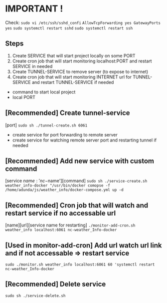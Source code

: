 # IMPORTANT !

Check:
`sudo vi /etc/ssh/sshd_confi`
`AllowTcpForwarding yes
GatewayPorts yes`
`sudo systemctl restart sshd`
`sudo systemctl restart ssh`

## Steps

1. Create SERVICE that will start project locally on some PORT
2. Create cron job that will start monitoring localhost:PORT and restart SERVICE in needed
3. Create TUNNEL-SERVICE to remove server (to expose to internet)
4. Create cron job that will start monitoring INTERNET url for TUNNEL-SERVICE and restart TUNNEL-SERVICE if needed

-   command to start local project
-   local PORT

## [Recommended] Create tunnel-service

[port]
`sudo sh ./tunnel-create.sh 6061`

-   create service for port forwarding to remote server
-   create service for watching remote server port and restarting tunnel if needed

## [Recommended] Add new service with custom command

[service $name: 'nc-$name'][command]
`sudo sh ./service-create.sh weather_info-docker "/usr/bin/docker comopse -f /home/adunda/js/weather_info/docker-compose.yml up -d`

## [Recommended] Cron job that will watch and restart service if no accessable url

[name][url][service name for restarting]
`./monitor-add-cron.sh weather_info localhost:6061 nc-weather_Info-docker`

## [Used in monitor-add-cron] Add url watch url link and if not accessable => restart service

`sudo ./monitor.sh weather_info localhost:6061 60 'systemctl restart nc-weather_Info-docker`

## [Recommended] Delete service

`sudo sh ./service-delete.sh`
